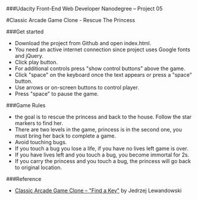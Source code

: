 ###Udacity Front-End Web Developer Nanodegree – Project 05

#Classic Arcade Game Clone - Rescue The Princess

###Get started

- Download the project from Github and open index.html.
- You need an active internet connection since project uses Google fonts and jQuery.
- Click play button.
- For additional controls press "show control buttons" above the game.
- Click "space" on the keyboard once the text appears or press a "space" button.
- Use arrows or on-screen buttons to control player.
- Press "space" to pause the game.

###Game Rules

- the goal is to rescue the princess and back to the house. Follow the star markers to find her.
- There are two levels in the game, princess is in the second one, you must bring her back to complete a game.
- Avoid touching bugs.
- If you touch a bug you lose a life, if you have no lives left game is over.
- If you have lives left and you touch a bug, you become immortal for 2s.
- If you carry the princess and you touch a bug, the princess will go back to original location.

###Reference

- [Classic Arcade Game Clone – "Find a Key"](https://github.com/TheFullResolution/FrontEnd-NanoDeegree-03_Classic_Arcade_Game) by Jedrzej Lewandowski
